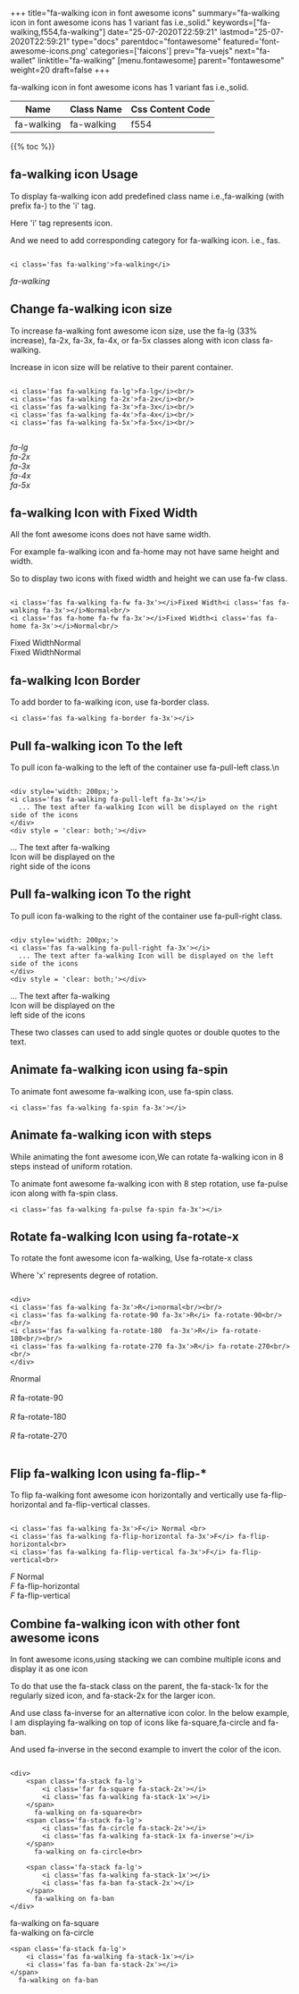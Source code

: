 +++
title="fa-walking icon in font awesome icons"
summary="fa-walking icon in font awesome icons has 1 variant fas i.e.,solid."
keywords=["fa-walking,f554,fa-walking"]
date="25-07-2020T22:59:21"
lastmod="25-07-2020T22:59:21"
type="docs"
parentdoc="fontawesome"
featured='font-awesome-icons.png'
categories=['faicons']
prev="fa-vuejs"
next="fa-wallet"
linktitle="fa-walking"
[menu.fontawesome]
parent="fontawesome"
weight=20
draft=false
+++


fa-walking icon in font awesome icons has 1 variant fas i.e.,solid.

<div class='table-responsive'><table class='table'><thead><tr><th>Name</th><th>Class Name</th><th>Css Content Code</th></tr></thead><tbody><tr><td>fa-walking</td><td>fa-walking</td><td>f554</td></tr></tbody></table></div>


{{% toc %}}


## fa-walking icon Usage

To display fa-walking icon add predefined class name i.e.,fa-walking (with prefix fa-) to the 'i' tag.

Here 'i' tag represents icon.

And we need to add corresponding category for fa-walking icon. i.e., fas.


```

<i class='fas fa-walking'>fa-walking</i>
```

<i class='fas fa-walking'>fa-walking</i>




## Change fa-walking icon size
To increase fa-walking font awesome icon size, use the fa-lg (33% increase), fa-2x, fa-3x, fa-4x, or fa-5x classes along with icon class fa-walking.

Increase in icon size will be relative to their parent container. 

```

<i class='fas fa-walking fa-lg'>fa-lg</i><br/>
<i class='fas fa-walking fa-2x'>fa-2x</i><br/>
<i class='fas fa-walking fa-3x'>fa-3x</i><br/>
<i class='fas fa-walking fa-4x'>fa-4x</i><br/>
<i class='fas fa-walking fa-5x'>fa-5x</i><br/>
            
```

<i class='fas fa-walking fa-lg'>fa-lg</i><br/>
<i class='fas fa-walking fa-2x'>fa-2x</i><br/>
<i class='fas fa-walking fa-3x'>fa-3x</i><br/>
<i class='fas fa-walking fa-4x'>fa-4x</i><br/>
<i class='fas fa-walking fa-5x'>fa-5x</i><br/>
            



## fa-walking Icon with Fixed Width 

All the font awesome icons does not have same width.

For example fa-walking icon and fa-home may not have same height and width.

So to display two icons with fixed width and height we can use fa-fw class.


```

<i class='fas fa-walking fa-fw fa-3x'></i>Fixed Width<i class='fas fa-walking fa-3x'></i>Normal<br/>
<i class='fas fa-home fa-fw fa-3x'></i>Fixed Width<i class='fas fa-home fa-3x'></i>Normal<br/>
```

<i class='fas fa-walking fa-fw fa-3x'></i>Fixed Width<i class='fas fa-walking fa-3x'></i>Normal<br/>
<i class='fas fa-home fa-fw fa-3x'></i>Fixed Width<i class='fas fa-home fa-3x'></i>Normal<br/>



## fa-walking Icon Border 

To add border to fa-walking icon, use fa-border class.


```
<i class='fas fa-walking fa-border fa-3x'></i>

```
<i class='fas fa-walking fa-border fa-3x'></i>





## Pull fa-walking icon To the left

To pull icon fa-walking to the left of the container use fa-pull-left class.\n

```

<div style='width: 200px;'>
<i class='fas fa-walking fa-pull-left fa-3x'></i>
  ... The text after fa-walking Icon will be displayed on the right side of the icons
</div>
<div style = 'clear: both;'></div>
```

<div style='width: 200px;'>
<i class='fas fa-walking fa-pull-left fa-3x'></i>
  ... The text after fa-walking Icon will be displayed on the right side of the icons
</div>
<div style = 'clear: both;'></div>




## Pull fa-walking icon To the right
To pull icon fa-walking to the right of the container use fa-pull-right class.

```

<div style='width: 200px;'>
<i class='fas fa-walking fa-pull-right fa-3x'></i>
  ... The text after fa-walking Icon will be displayed on the left side of the icons
</div>
<div style = 'clear: both;'></div>
```

<div style='width: 200px;'>
<i class='fas fa-walking fa-pull-right fa-3x'></i>
  ... The text after fa-walking Icon will be displayed on the left side of the icons
</div>
<div style = 'clear: both;'></div>

These two classes can used to add single quotes or double quotes to the text.


## Animate fa-walking icon using fa-spin
To animate font awesome fa-walking icon, use fa-spin class.

```
<i class='fas fa-walking fa-spin fa-3x'></i>
```
<i class='fas fa-walking fa-spin fa-3x'></i>




## Animate fa-walking icon with steps
While animating the font awesome icon,We can rotate fa-walking icon in 8 steps instead of uniform rotation.

To animate font awesome fa-walking icon with 8 step rotation, use fa-pulse icon along with fa-spin class.


```
<i class='fas fa-walking fa-pulse fa-spin fa-3x'></i>

```
<i class='fas fa-walking fa-pulse fa-spin fa-3x'></i>





## Rotate fa-walking Icon using fa-rotate-x
To rotate the font awesome icon fa-walking, Use fa-rotate-x class

Where 'x' represents degree of rotation.


```

<div>
<i class='fas fa-walking fa-3x'>R</i>normal<br/><br/>
<i class='fas fa-walking fa-rotate-90 fa-3x'>R</i> fa-rotate-90<br/><br/> 
<i class='fas fa-walking fa-rotate-180  fa-3x'>R</i> fa-rotate-180<br/><br/> 
<i class='fas fa-walking fa-rotate-270 fa-3x'>R</i> fa-rotate-270<br/><br/>
</div>
```

<div>
<i class='fas fa-walking fa-3x'>R</i>normal<br/><br/>
<i class='fas fa-walking fa-rotate-90 fa-3x'>R</i> fa-rotate-90<br/><br/> 
<i class='fas fa-walking fa-rotate-180  fa-3x'>R</i> fa-rotate-180<br/><br/> 
<i class='fas fa-walking fa-rotate-270 fa-3x'>R</i> fa-rotate-270<br/><br/>
</div>




## Flip fa-walking Icon using fa-flip-*
To flip fa-walking font awesome icon horizontally and vertically use fa-flip-horizontal and fa-flip-vertical classes. 

```

<i class='fas fa-walking fa-3x'>F</i> Normal <br>
<i class='fas fa-walking fa-flip-horizontal fa-3x'>F</i> fa-flip-horizontal<br>
<i class='fas fa-walking fa-flip-vertical fa-3x'>F</i> fa-flip-vertical<br>
```

<i class='fas fa-walking fa-3x'>F</i> Normal <br>
<i class='fas fa-walking fa-flip-horizontal fa-3x'>F</i> fa-flip-horizontal<br>
<i class='fas fa-walking fa-flip-vertical fa-3x'>F</i> fa-flip-vertical<br>




## Combine fa-walking icon with other font awesome icons
In font awesome icons,using stacking we can combine multiple icons and display it as one icon 

To do that use the fa-stack class on the parent, the fa-stack-1x for the regularly sized icon, and fa-stack-2x for the larger icon.

And use class fa-inverse for an alternative icon color. 
In the below example, I am displaying fa-walking on top of icons like fa-square,fa-circle and fa-ban.

And used fa-inverse in the second example to invert the color of the icon.

```

<div>
    <span class='fa-stack fa-lg'>
        <i class='far fa-square fa-stack-2x'></i>
        <i class='fas fa-walking fa-stack-1x'></i>
    </span>
      fa-walking on fa-square<br>
    <span class='fa-stack fa-lg'>
        <i class='fas fa-circle fa-stack-2x'></i>
        <i class='fas fa-walking fa-stack-1x fa-inverse'></i>
    </span>
      fa-walking on fa-circle<br>

    <span class='fa-stack fa-lg'>
        <i class='fas fa-walking fa-stack-1x'></i>
        <i class='fas fa-ban fa-stack-2x'></i>
    </span>
      fa-walking on fa-ban
</div>
```

<div>
    <span class='fa-stack fa-lg'>
        <i class='far fa-square fa-stack-2x'></i>
        <i class='fas fa-walking fa-stack-1x'></i>
    </span>
      fa-walking on fa-square<br>
    <span class='fa-stack fa-lg'>
        <i class='fas fa-circle fa-stack-2x'></i>
        <i class='fas fa-walking fa-stack-1x fa-inverse'></i>
    </span>
      fa-walking on fa-circle<br>

    <span class='fa-stack fa-lg'>
        <i class='fas fa-walking fa-stack-1x'></i>
        <i class='fas fa-ban fa-stack-2x'></i>
    </span>
      fa-walking on fa-ban
</div>







